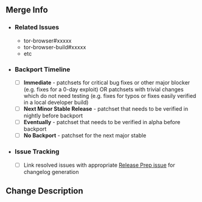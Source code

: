 ## Merge Info

<!-- Bookkeeping information for release management -->

- ### Related Issues
  - tor-browser#xxxxx
  - tor-browser-build#xxxxx
  - etc

- ### Backport Timeline
  - [ ] **Immediate** - patchsets for critical bug fixes or other major blocker (e.g. fixes for a 0-day exploit) OR patchsets with trivial changes which do not need testing (e.g. fixes for typos or fixes easily verified in a local developer build)
  - [ ] **Next Minor Stable Release** - patchset that needs to be verified in nightly before backport
  - [ ] **Eventually** - patchset that needs to be verified in alpha before backport
  - [ ] **No Backport** - patchset for the next major stable

- ### Issue Tracking
  - [ ] Link resolved issues with appropriate [Release Prep issue](https://gitlab.torproject.org/groups/tpo/applications/-/issues/?sort=updated_desc&state=opened&label_name%5B%5D=Release%20Prep&first_page_size=20) for changelog generation

## Change Description

<!-- Whatever context the reviewer needs to effectively review the patchset -->